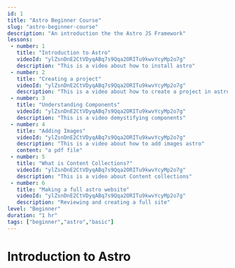 ```yaml
---
id: 1
title: "Astro Beginner Course"
slug: "astro-beginner-course"
description: "An introduction the the Astro JS Framework"
lessons:
 - number: 1 
   title: "Introduction to Astro"
   videoId: "ylZsnDnE2CtVDyqABq7s9Qqa2ORITu9kwvYcyMp2o7g"
   description: "This is a video about how to install astro"
 - number: 2 
   title: "Creating a project"
   videoId: "ylZsnDnE2CtVDyqABq7s9Qqa2ORITu9kwvYcyMp2o7g"
   description: "This is a video about how to create a project in astro"
 - number: 3 
   title: "Understanding Components"
   videoId: "ylZsnDnE2CtVDyqABq7s9Qqa2ORITu9kwvYcyMp2o7g"
   description: "This is a video demystifying components"
 - number: 4
   title: "Adding Images"
   videoId: "ylZsnDnE2CtVDyqABq7s9Qqa2ORITu9kwvYcyMp2o7g"
   description: "This is a video about how to add images astro"
   content: "a pdf file"
 - number: 5 
   title: "What is Content Collections?"
   videoId: "ylZsnDnE2CtVDyqABq7s9Qqa2ORITu9kwvYcyMp2o7g"
   description: "This is a video about Content collections"
 - number: 6
   title: "Making a full astro website"
   videoId: "ylZsnDnE2CtVDyqABq7s9Qqa2ORITu9kwvYcyMp2o7g"
   description: "Reviewing and creating a full site"
level: "Beginner"
duration: "1 hr"
tags: ["beginner","astro","basic"]
---
```


# Introduction to Astro